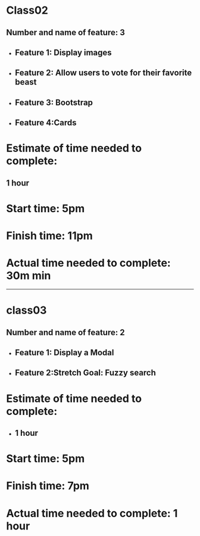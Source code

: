 # Class02

## Number and name of feature: 3
 - ##  Feature 1: Display images
- ##  Feature 2: Allow users to vote for their favorite beast
- ## Feature 3: Bootstrap
 - ## Feature 4:Cards

# Estimate of time needed to complete: 
 ## 1 hour

# Start time: 5pm

# Finish time: 11pm

# Actual time needed to complete: 30m min

-------------------------------------
# class03

## Number and name of feature: 2
 - ##  Feature 1: Display a Modal
- ## Feature 2:Stretch Goal: Fuzzy search
# Estimate of time needed to complete: 
 - ## 1 hour

# Start time: 5pm

# Finish time: 7pm

# Actual time needed to complete: 1 hour 
